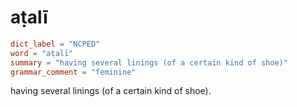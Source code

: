 # aṭalī

``` toml
dict_label = "NCPED"
word = "aṭalī"
summary = "having several linings (of a certain kind of shoe)"
grammar_comment = "feminine"
```

having several linings (of a certain kind of shoe).

